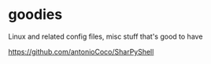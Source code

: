 # goodies
Linux and related config files, misc stuff that's good to have

https://github.com/antonioCoco/SharPyShell
